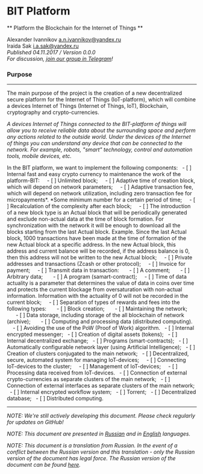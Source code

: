 # BIT Platform #################################################################

** Platform the Blockchain for the Internet of Things **

Alexander Ivannikov a.n.ivannikov@yandex.ru  
Iraida Sak i.a.sak@yandex.ru  
*Published 04.11.2017 / Version 0.0.0*  
*For discussion, [join our group in Telegram](https://t.me/bit-platform)!*

### Purpose ####################################################################

--------------------------------------------------------------------------------

The main purpose of the project is the creation of a new decentralized secure platform for the Internet of Things (IoT-platform), which will combine a devices Internet of Things (Internet of Things, IoT), Blockchain, cryptography and crypto-currencies.

*A devices Internet of Things connected to the BIT-platform of things will allow you to receive reliable data about the surrounding space and perform any actions related to the outside world. Under the devices of the Internet of things you can understand any device that can be connected to the network. For example, robots, "smart" technology, control and automation tools, mobile devices, etc.*

In the BIT platform, we want to implement the following components:
  - [ ] Internal fast and easy crypto currency to maintenance the work of the platform-BIT:
    - [ ] Unlimited block;
    - [ ] Adaptive time of creation block, which will depend on network parameters; 
    - [ ] Adaptive transaction fee, which will depend on network utilization, including zero transaction fee for micropayments*.  *Some minimum number for a certain period of time; 
    - [ ] Recalculation of the complexity after each block;
    - [ ] The introduction of a new block type is an Actual block that will be periodically generated and exclude non-actual data at the time of block formation. For synchronization with the network it will be enough to download all the blocks starting from the last Actual block. Example. Since the last Actual block, 1000 transactions have been made at the time of formation of the new Actual block at a specific address. In the new Actual block, this address and current balance will be recorded, if the address balance is 0, then this address will not be written to the new Actual block;
    - [ ] Private addresses and transactions (Zcash or other protocol);
    - [ ] Invoice for payment;
    - [ ] Transmit data in transaction:
      - [ ] A comment;
      - [ ] Arbitrary data;
      - [ ] A program (samart-contract);
    - [ ] Time of data actuality is a parameter that determines the value of data in coins over time and protects the current blockage from oversaturation with non-actual information. Information with the actuality of 0 will not be recorded in the current block;
    - [ ] Separation of types of rewards and fees into the following types:
      - [ ] Block creation;
      - [ ] Maintaining the network;
      - [ ] Data storage, including storage of the all blockchain of network (archive);
      - [ ] Computing and processing data (distributed computing).
    - [ ] Avoiding the use of the PoW (Proof of Work) algorithm.
  - [ ] Internal encrypted messenger;
  - [ ] Creation of digital assets (tokens);
  - [ ] Internal decentralized exchange;
  - [ ] Programs (smart-contracts);
  - [ ] Automatically configurable network layer (using Artificial Intelligence);
  - [ ] Creation of clusters conjugated to the main network;
  - [ ] Decentralized, secure, automated system for managing IoT-devices;
    - [ ] Connecting IoT-devices to the cluster;
    - [ ] Management of IoT-devices;
    - [ ] Processing data received from IoT-devices.
  - [ ] Connection of external crypto-currencies as separate clusters of the main network;
  - [ ] Connection of external interfaces as separate clusters of the main network;
  - [ ] Internal encrypted workflow system;
  - [ ] Torrent;
  - [ ] Decentralized database;
  - [ ] Distributed computing.

--------------------------------------------------------------------------------

*NOTE: We're still actively developing this document. Please check regularly for updates on GitHub!*

*NOTE: This document are presented in [Russian](PURPOSE_RU.md "PURPOSE_RU.md") and in [English](PURPOSE.md "PURPOSE.md") languages.*

*NOTE: This document is a translation from Russian. In the event of a conflict between the Russian version and this translation - only the Russian version of the document has legal force. The Russian version of the document can be found [here](PURPOSE_RU.md "PURPOSE_RU.md").*
